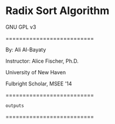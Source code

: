 # Radix Sort Algorithm

GNU GPL v3

==========================

By: Ali Al-Bayaty

Instructor: Alice Fischer, Ph.D.

University of New Haven

Fulbright Scholar, MSEE '14

==========================

	outputs
	
==========================
